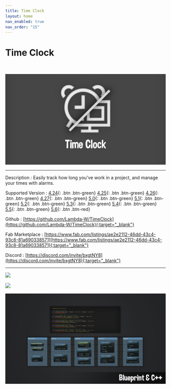 ```yaml
---
title: Time Clock
layout: home
nav_enabled: true
nav_order: "15"
---
```

# Time Clock
<br>

![](assets/timeclock_banner.png)

***

Description
:  Easily track how long you've work in a project, and manage your times with alarms.

Supported Version
: <span class="fs-2">
[4.24](){: .btn .btn-green}
[4.25](){: .btn .btn-green}
[4.26](){: .btn .btn-green}
[4.27](){: .btn .btn-green}
[5.0](){: .btn .btn-green}
[5.1](){: .btn .btn-green}
[5.2](){: .btn .btn-green}
[5.3](){: .btn .btn-green}
[5.4](){: .btn .btn-green}
[5.5](){: .btn .btn-green}
[5.6](){: .btn .btn-red}
</span>

Github
: [https://github.com/Lambda-W/TimeClock](https://github.com/Lambda-W/TimeClock){:target="_blank"}

Fab Marketplace
:  [https://www.fab.com/listings/ae2e2112-46dd-43c4-93c8-81a690338571](https://www.fab.com/listings/ae2e2112-46dd-43c4-93c8-81a690338571){:target="_blank"}

Discord
: [https://discord.com/invite/bxgtNY8](https://discord.com/invite/bxgtNY8){:target="_blank"}

***

![](assets/timeclock_screenshot_editortool.avif)

![](assets/timeclock_screenshot_alarms.avif)

![](assets/timeclock_screnshot_api.jpg)











